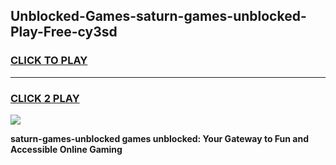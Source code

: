 
## Unblocked-Games-saturn-games-unblocked-Play-Free-cy3sd
<h3>
<a href="https://premium76.site?title=saturn-games-unblocked&ref=18A1">CLICK TO PLAY</a></h3>
<hr>

<h3>
<a href="https://premium76.site?title=saturn-games-unblocked&ref=18A1">CLICK 2 PLAY</a>
  
</h3>

<a href="https://premium76.site?title=saturn-games-unblocked&ref=18A1"><img src="https://clearcache.store/games.png"></a>


**saturn-games-unblocked games unblocked: Your Gateway to Fun and Accessible Online Gaming**
